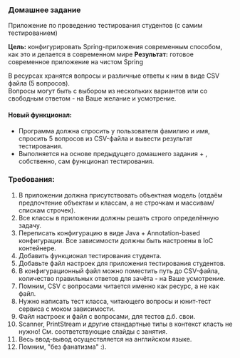 ### Домашнее задание

Приложение по проведению тестирования студентов (с самим тестированием)

**Цель:** конфигурировать Spring-приложения современным способом, как это и делается
в современном мире
**Результат:** готовое современное приложение на чистом Spring

В ресурсах хранятся вопросы и различные ответы к ним в виде CSV файла (5 вопросов). \
Вопросы могут быть с выбором из нескольких вариантов или со свободным ответом -
на Ваше желание и усмотрение.

#### Новый функционал:

- Программа должна спросить у пользователя фамилию и имя, спросить 5 вопросов из
  CSV-файла и вывести результат тестирования.
- Выполняется на основе предыдущего домашнего задания + , собственно, сам
  функционал тестирования.

### Требования:

1. В приложении должна присутствовать объектная модель (отдаём предпочтение объектам и классам, а не строчкам
   и массивам/спискам строчек).
2. Все классы в приложении должны решать строго определённую задачу.
3. Переписать конфигурацию в виде Java + Annotation-based конфигурации. Все зависимости должны быть
   настроены в IoC контейнере.
4. Добавить функционал тестирования студента.
5. Добавьте файл настроек для приложения тестирования студентов.
6. В конфигурационный файл можно поместить путь до CSV-файла, количество правильных ответов для зачёта - на
   Ваше усмотрение.
7. Помним, CSV с вопросами читается именно как ресурс, а не как файл.
8. Нужно написать тест класса, читающего вопросы и юнит-тест сервиса с моком зависимости.
9. Файл настроек и файл с вопросами, для тестов д.б. свои.
10. Scanner, PrintStream и другие стандартные типы в контекст класть не нужно! См. соответствующие слайды с
    занятия.
11. Весь ввод-вывод осуществляется на английском языке.
12. Помним, "без фанатизма" :).
